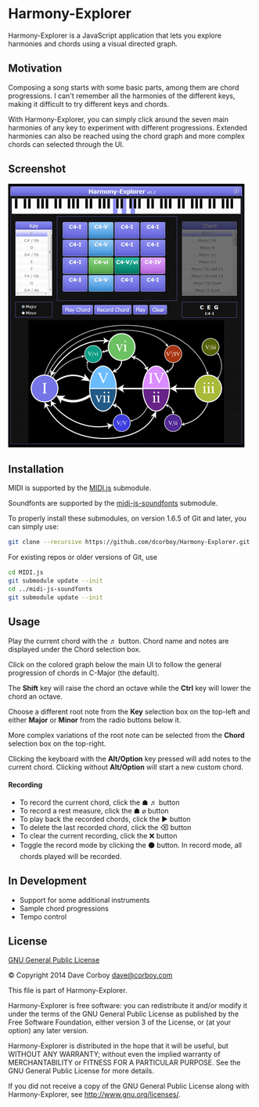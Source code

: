 # Harmony-Explorer

Harmony-Explorer is a JavaScript application that lets you explore harmonies
and chords using a visual directed graph.

## Motivation

Composing a song starts with some basic parts, among them are chord progressions. I can't
remember all the harmonies of the different keys, making it difficult to try different keys
and chords.

With Harmony-Explorer, you can simply click around the seven main harmonies of any key to
experiment with different progressions. Extended harmonies can also be reached using the
chord graph and more complex chords can selected through the UI.

## Screenshot

![Alt text](screenshot.png?raw=true "Harmony-Explorer screenshot")

## Installation

MIDI is supported by the [MIDI.js](https://github.com/mudcube/MIDI.js) submodule.

Soundfonts are supported by the [midi-js-soundfonts](https://github.com/gleitz/midi-js-soundfonts) submodule.

To properly install these submodules, on version 1.6.5 of Git and later, you can simply use:

``` bash
git clone --recursive https://github.com/dcorboy/Harmony-Explorer.git
```

For existing repos or older versions of Git, use

``` bash
cd MIDI.js
git submodule update --init
cd ../midi-js-soundfonts
git submodule update --init
```

## Usage

Play the current chord with the &#x266c; button. Chord name and notes are displayed under the Chord selection box.

Click on the colored graph below the main UI to follow the general progression of chords in C-Major (the default).

The **Shift** key will raise the chord an octave while the **Ctrl** key will lower the chord an octave.

Choose a different root note from the **Key** selection box on the top-left and either **Major** or
**Minor** from the radio buttons below it.

More complex variations of the root note can be selected from the **Chord** selection box on the top-right.

Clicking the keyboard with the **Alt/Option** key pressed will add notes to the current chord. Clicking without
**Alt/Option** will start a new custom chord.

#### Recording

* To record the current chord, click the &#x2617; &#x266c; button
* To record a rest measure, click the &#x2617; &#x2300; button
* To play back the recorded chords, click the &#x25b6; button
* To delete the last recorded chord, click the &#x232b; button
* To clear the current recording, click the &#x274c; button
* Toggle the record mode by clicking the &#x26ab; button. In record mode, all chords played will be recorded.
	
## In Development

* Support for some additional instruments
* Sample chord progressions
* Tempo control

## License

[GNU General Public License](http://www.gnu.org/licenses/)

&copy; Copyright 2014 Dave Corboy <dave@corboy.com>

This file is part of Harmony-Explorer.

Harmony-Explorer is free software: you can redistribute it and/or modify
it under the terms of the GNU General Public License as published by
the Free Software Foundation, either version 3 of the License, or
(at your option) any later version.

Harmony-Explorer is distributed in the hope that it will be useful,
but WITHOUT ANY WARRANTY; without even the implied warranty of
MERCHANTABILITY or FITNESS FOR A PARTICULAR PURPOSE.  See the
GNU General Public License for more details.

If you did not receive a copy of the GNU General Public License
along with Harmony-Explorer, see <http://www.gnu.org/licenses/>.